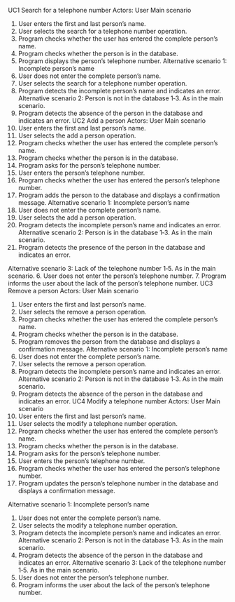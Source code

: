 UC1 Search for a telephone number
Actors: User
Main scenario
1. User enters the first and last person’s name.
2. User selects the search for a telephone number operation.
3. Program checks whether the user has entered the complete person’s name.
4. Program checks whether the person is in the database.
5. Program displays the person’s telephone number.
Alternative scenario 1: Incomplete person’s name
1. User does not enter the complete person’s name.
2. User selects the search for a telephone number operation.
3. Program detects the incomplete person’s name and indicates an error.
Alternative scenario 2: Person is not in the database
1‐3. As in the main scenario.
4. Program detects the absence of the person in the database and indicates an error.
UC2 Add a person
Actors: User
Main scenario
1. User enters the first and last person’s name.
2. User selects the add a person operation.
3. Program checks whether the user has entered the complete person’s name.
4. Program checks whether the person is in the database.
5. Program asks for the person’s telephone number.
6. User enters the person’s telephone number.
7. Program checks whether the user has entered the person’s telephone number.
8. Program adds the person to the database and displays a confirmation message.
Alternative scenario 1: Incomplete person’s name
1. User does not enter the complete person’s name.
2. User selects the add a person operation.
3. Program detects the incomplete person’s name and indicates an error.
Alternative scenario 2: Person is in the database
1‐3. As in the main scenario.
4. Program detects the presence of the person in the database and indicates an error.

Alternative scenario 3: Lack of the telephone number
1‐5. As in the main scenario.
6. User does not enter the person’s telephone number.
7. Program informs the user about the lack of the person’s telephone number.
UC3 Remove a person
Actors: User
Main scenario
1. User enters the first and last person’s name.
2. User selects the remove a person operation.
3. Program checks whether the user has entered the complete person’s name.
4. Program checks whether the person is in the database.
5. Program removes the person from the database and displays a confirmation message.
Alternative scenario 1: Incomplete person’s name
1. User does not enter the complete person’s name.
2. User selects the remove a person operation.
3. Program detects the incomplete person’s name and indicates an error.
Alternative scenario 2: Person is not in the database
1‐3. As in the main scenario.
4. Program detects the absence of the person in the database and indicates an error.
UC4 Modify a telephone number
Actors: User
Main scenario
1. User enters the first and last person’s name.
2. User selects the modify a telephone number operation.
3. Program checks whether the user has entered the complete person’s name.
4. Program checks whether the person is in the database.
5. Program asks for the person’s telephone number.
6. User enters the person’s telephone number.
7. Program checks whether the user has entered the person’s telephone number.
8. Program updates the person’s telephone number in the database and displays
a confirmation message.

Alternative scenario 1: Incomplete person’s name
1. User does not enter the complete person’s name.
2. User selects the modify a telephone number operation.
3. Program detects the incomplete person’s name and indicates an error.
Alternative scenario 2: Person is not in the database
1‐3. As in the main scenario.
4. Program detects the absence of the person in the database and indicates an error.
Alternative scenario 3: Lack of the telephone number
1‐5. As in the main scenario.
6. User does not enter the person’s telephone number.
7. Program informs the user about the lack of the person’s telephone number.
